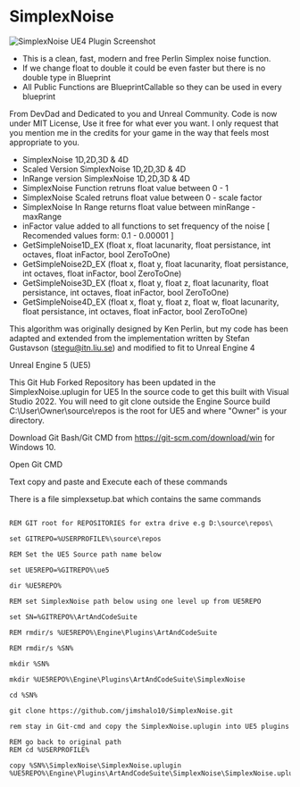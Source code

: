 # SimplexNoise

![SimplexNoise UE4 Plugin Screenshot](http://i.imgur.com/Fpw5mPX.png)

* This is a clean, fast, modern and free Perlin Simplex noise function.
* If we change float to double it could be even faster but there is no double type in Blueprint
* All Public Functions are BlueprintCallable so they can be used in every blueprint

From DevDad and Dedicated to you and Unreal Community.
Code is now under MIT License, Use it free for what ever you want.
I only request that you mention me in the credits for your game in the way that feels most appropriate to you.

* SimplexNoise 1D,2D,3D & 4D
* Scaled Version SimplexNoise 1D,2D,3D & 4D
* InRange version SimplexNoise 1D,2D,3D & 4D
* SimplexNoise Function retruns float value between 0 - 1
* SimplexNoise Scaled retruns float value between 0 - scale factor 
* SimplexNoise In Range returns float value between minRange - maxRange
* inFactor value added to all functions to set frequency of the noise [ Recomended values form: 0.1 - 0.00001 ]
* GetSimpleNoise1D_EX (float x, float lacunarity, float persistance, int octaves, float inFactor, bool ZeroToOne)
* GetSimpleNoise2D_EX (float x, float y, float lacunarity, float persistance, int octaves, float inFactor, bool ZeroToOne)
* GetSimpleNoise3D_EX (float x, float y, float z, float lacunarity, float persistance, int octaves, float inFactor, bool ZeroToOne)
* GetSimpleNoise4D_EX (float x, float y, float z, float w, float lacunarity, float persistance, int octaves, float inFactor, bool ZeroToOne)

This algorithm was originally designed by Ken Perlin, but my code has been
adapted and extended from the implementation written by Stefan Gustavson (stegu@itn.liu.se)
and modified to fit to Unreal Engine 4

Unreal Engine 5 (UE5)

This Git Hub Forked Repository has been updated in the SimplexNoise.uplugin for UE5 In the source code to get this built with Visual Studio 2022. 
You will need to git clone outside the Engine Source build C:\User\Owner\source\repos is the root for UE5 and where "Owner" is your directory. 

Download Git Bash/Git CMD from https://git-scm.com/download/win for Windows 10.

Open Git CMD

Text copy and paste and Execute each of these commands

There is a file simplexsetup.bat which contains the same commands
```

REM GIT root for REPOSITORIES for extra drive e.g D:\source\repos\

set GITREPO=%USERPROFILE%\source\repos

REM Set the UE5 Source path name below
 
set UE5REPO=%GITREPO%\ue5

dir %UE5REPO%

REM set SimplexNoise path below using one level up from UE5REPO

set SN=%GITREPO%\ArtAndCodeSuite

REM rmdir/s %UE5REPO%\Engine\Plugins\ArtAndCodeSuite

REM rmdir/s %SN%

mkdir %SN%

mkdir %UE5REPO%\Engine\Plugins\ArtAndCodeSuite\SimplexNoise

cd %SN%

git clone https://github.com/jimshalo10/SimplexNoise.git

rem stay in Git-cmd and copy the SimplexNoise.uplugin into UE5 plugins

REM go back to original path
REM cd %USERPROFILE%

copy %SN%\SimplexNoise\SimplexNoise.uplugin %UE5REPO%\Engine\Plugins\ArtAndCodeSuite\SimplexNoise\SimplexNoise.uplugin 
```

